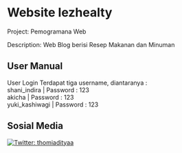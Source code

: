 # Website lezhealty 
Project: Pemogramana Web

Description: Web Blog berisi Resep Makanan dan Minuman <br>

## User Manual
User Login
Terdapat tiga username, diantaranya : <br />
shani_indira        |       Password : 123 <br />
akicha              |       Password : 123 <br />
yuki_kashiwagi      |       Password : 123 <br />

## Sosial Media
<a href="https://twitter.com/thomiadityaa" target="_blank">
    <img alt="Twitter: thomiadityaa" src="https://img.shields.io/twitter/follow/thomiadityaa.svg?style=social" />
  </a>

